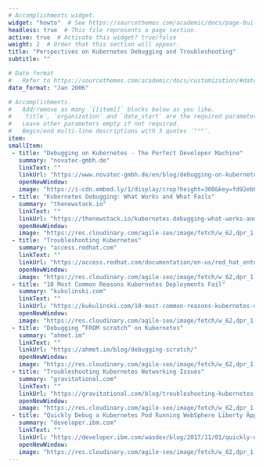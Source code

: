 ```yaml
---
# Accomplishments widget.
widget: "howto"  # See https://sourcethemes.com/academic/docs/page-builder/
headless: true  # This file represents a page section.
active: true  # Activate this widget? true/false
weight: 2  # Order that this section will appear.
title: "Perspectives on Kubernetes Debugging and Troubleshooting"
subtitle: ""

# Date format
#   Refer to https://sourcethemes.com/academic/docs/customization/#date-format
date_format: "Jan 2006"

# Accomplishments.
#   Add/remove as many `[[item]]` blocks below as you like.
#   `title`, `organization` and `date_start` are the required parameters.
#   Leave other parameters empty if not required.
#   Begin/end multi-line descriptions with 3 quotes `"""`.
item:
smallItem: 
 - title: "Debugging on Kubernetes - The Perfect Developer Machine"
   summary: "novatec-gmbh.de"
   linkText: ""
   linkUrl: "https://www.novatec-gmbh.de/en/blog/debugging-on-kubernetes-the-perfect-developer-machine/"
   openNewWindow: 
   image: "https://i-cdn.embed.ly/1/display/crop?height=300&key=fd92ebbc52fc43fb98f69e50e7893c13&url=https%3A%2F%2Fwww.novatec-gmbh.de%2Fwp-content%2Fuploads%2Fremote-debugging-1024x650.png&width=636" 
 - title: "Kubernetes Debugging: What Works and What Fails"
   summary: "thenewstack.io"
   linkText: ""
   linkUrl: "https://thenewstack.io/kubernetes-debugging-what-works-and-what-fails/"
   openNewWindow: 
   image: "https://res.cloudinary.com/agile-seo/image/fetch/w_62,dpr_1.0,d_blank_am8gzx.png/https%3A%2F%2Flogo.clearbit.com%2Fthenewstack.io%3Fsize%3D250" 
 - title: "Troubleshooting Kubernetes"
   summary: "access.redhat.com"
   linkText: ""
   linkUrl: "https://access.redhat.com/documentation/en-us/red_hat_enterprise_linux_atomic_host/7/html/getting_started_with_kubernetes/troubleshooting_kubernetes"
   openNewWindow: 
   image: "https://res.cloudinary.com/agile-seo/image/fetch/w_62,dpr_1.0,d_blank_am8gzx.png/https%3A%2F%2Flogo.clearbit.com%2Faccess.redhat.com%3Fsize%3D250" 
 - title: "10 Most Common Reasons Kubernetes Deployments Fail"
   summary: "kukulinski.com"
   linkText: ""
   linkUrl: "https://kukulinski.com/10-most-common-reasons-kubernetes-deployments-fail-part-1/"
   openNewWindow: 
   image: "https://res.cloudinary.com/agile-seo/image/fetch/w_62,dpr_1.0,d_blank_am8gzx.png/https%3A%2F%2Flogo.clearbit.com%2Fkukulinski.com%3Fsize%3D250" 
 - title: "Debugging “FROM scratch” on Kubernetes"
   summary: "ahmet.im"
   linkText: ""
   linkUrl: "https://ahmet.im/blog/debugging-scratch/"
   openNewWindow: 
   image: "https://res.cloudinary.com/agile-seo/image/fetch/w_62,dpr_1.0,d_blank_am8gzx.png/https%3A%2F%2Flogo.clearbit.com%2Fahmet.im%3Fsize%3D250" 
 - title: "Troubleshooting Kubernetes Networking Issues"
   summary: "gravitational.com"
   linkText: ""
   linkUrl: "https://gravitational.com/blog/troubleshooting-kubernetes-networking/"
   openNewWindow: 
   image: "https://res.cloudinary.com/agile-seo/image/fetch/w_62,dpr_1.0,d_blank_am8gzx.png/https%3A%2F%2Flogo.clearbit.com%2Fgravitational.com%3Fsize%3D250" 
 - title: "Quickly Debug a Kubernetes Pod Running WebSphere Liberty Applications"
   summary: "developer.ibm.com"
   linkText: ""
   linkUrl: "https://developer.ibm.com/wasdev/blog/2017/11/01/quickly-debug-kubernetes-pod/"
   openNewWindow: 
   image: "https://res.cloudinary.com/agile-seo/image/fetch/w_62,dpr_1.0,d_blank_am8gzx.png/https%3A%2F%2Flogo.clearbit.com%2Fdeveloper.ibm.com%3Fsize%3D250" 
---
```

